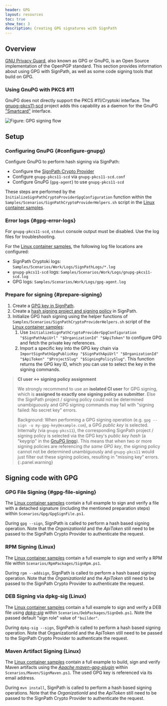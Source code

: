 ```yaml
---
header: GPG
layout: resources
toc: true
show_toc: 3
description: Creating GPG signatures with SignPath
---
```


## Overview

[GNU Privacy Guard](https://gnupg.org/), also known as GPG or GnuPG, is an Open Source implementation of the OpenPGP standard. This section provides information about using GPG with SignPath, as well as some code signing tools that build on GPG.

### Using GnuPG with PKCS #11

GnuPG does not directly support the PKCS #11/Cryptoki interface. The [gnupg-pkcs11-scd](https://github.com/alonbl/gnupg-pkcs11-scd/) project adds this capability as a daemon for the GnuPG ["Smartcard"](https://wiki.gnupg.org/SmartCard) interface.

![Figure: GPG signing flow](/assets/img/resources/documentation/crypto-providers/gpg-signing-flow.svg)

## Setup

### Configuring GnuPG {#configure-gnupg}

Configure GnuPG to perform hash signing via SignPath:

* Configure the [SignPath Crypto Provider](/documentation/crypto-providers#crypto-provider-configuration)
* Configure `gnupg-pkcs11-scd` via `gnupg-pkcs11-scd.conf`
* Configure GnuPG (`gpg-agent`) to use `gnupg-pkcs11-scd`

These steps are performed by the `InitializeSignPathCryptoProviderGpgConfiguration` function within the `Samples/Scenarios/SignPathCryptoProviderHelpers.sh` script in the [Linux container samples].

### Error logs {#gpg-error-logs}

For `gnupg-pkcs11-scd`, `stdout` console output must be disabled. Use the log files for troubleshooting.

For the [Linux container samples], the following log file locations are configured:

* SignPath Cryptoki logs: `Samples/Scenarios/Work/Logs/SignPathLogs/*.log`
* `gnupg-pkcs11-scd` logs: `Samples/Scenarios/Work/Logs/gnupg-pkcs11-scd.log`
* GPG logs: `Samples/Scenarios/Work/Logs/gpg-agent.log`

### Prepare for signing {#prepare-signing}

1. Create a [GPG key in SignPath](/documentation/managing-certificates).
2. Create a [hash signing project and signing policy](/documentation/crypto-providers/#signpath-project-configuration) in SignPath.
3. Initialize GPG hash signing using the helper functions of `Samples/Scenarios/SignPathCryptoProviderHelpers.sh` script of the [Linux container samples]:
    1. Use `InitializeSignPathCryptoProviderGpgConfiguration "$SignPathApiUrl" "$OrganizationId" "$ApiToken"` to configure GPG and fetch the private key references.
    2. Import a specific key into the GPG key chain via `ImportSignPathGpgPublicKey "$SignPathApiUrl" "$OrganizationId" "$ApiToken" "$ProjectSlug" "$SigningPolicySlug"`. This function returns the GPG key ID, which you can use to select the key in the signing commands.

> **CI user ↔ signing policy assignment**
>
> We strongly recommend to use an **isolated CI user** for GPG signing, which is **assigned to exactly one signing policy as submitter**. Else the SignPath project / signing policy could not be determined unambiguously and GPG signing commands may fail with "signing failed: No secret key" errors.
>
> Background: When performing a GPG signing operation (e.g. `gpg --sign -u my-gpg-key@example.com`), a GPG _public key_ is selected. Internally (via `gnupg-pkcs11`), the corresponding SignPath project / signing policy is selected via the GPG key's _public key hash_ (a "keygrip" in the [GnuPG lingo](https://www.gnupg.org/documentation/manuals/gnupg/Glossary.html)). This means that when two or more signing policies are referencing _the same GPG key_, the signing policy cannot not be determined unambiguously and `gnupg-pkcs11` would just filter out these signing policies, resulting in "missing key" errors.
{:.panel.warning}

## Signing code with GPG

### GPG File Signing {#gpg-file-signing}

The [Linux container samples] contain a full example to sign and verify a file with a detached signature (including the mentioned preparation steps) within `Scenarios/Gpg/GpgSignFile.ps1`.

During `gpg --sign`, SignPath is called to perform a hash based signing operation. Note that the _OrganizationId_ and the _ApiToken_ still need to be passed to the SignPath Crypto Provider to authenticate the request.

### RPM Signing (Linux)

The [Linux container samples] contain a full example to sign and verify a RPM file within `Scenarios/RpmPackages/SignRpm.ps1`.

During `rpm --addsign`, SignPath is called to perform a hash based signing operation. Note that the _OrganizationId_ and the _ApiToken_ still need to be passed to the SignPath Crypto Provider to authenticate the request.

### DEB Signing via dpkg-sig (Linux)

The [Linux container samples] contain a full example to sign and verify a DEB file using _[dpkg-sig](https://manpages.debian.org/bullseye/dpkg-sig/dpkg-sig.1.en.html)_ within `Scenarios/DebPackages/SignDeb.ps1`. Note the passed default "sign role" value of `"builder"`.

During `dpkg-sig --sign`, SignPath is called to perform a hash based signing operation. Note that OrganizationId and the ApiToken still need to be passed to the SignPath Crypto Provider to authenticate the request.

### Maven Artifact Signing (Linux)

The [Linux container samples] contain a full example to build, sign and verify Maven artifacts using the _[Apache maven-gpg-plugin](https://maven.apache.org/plugins/maven-gpg-plugin/)_ within `Scenarios/Maven/SignMaven.ps1`. The used GPG key is referenced via its email address.

During `mvn install`, SignPath is called to perform a hash based signing operations. Note that the _OrganizationId_ and the _ApiToken_ still need to be passed to the SignPath Crypto Provider to authenticate the request.

[Linux container samples]: /documentation/crypto-providers#linux-docker-samples
